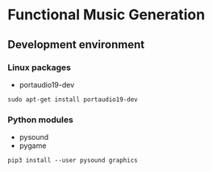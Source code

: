 # Functional Music Generation

## Development environment

### Linux packages
* portaudio19-dev

`sudo apt-get install portaudio19-dev`

### Python modules
* pysound
* pygame

`pip3 install --user pysound graphics`
